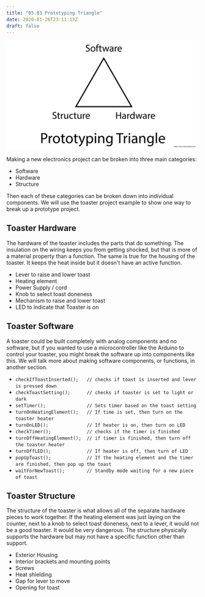```yaml
---
title: "05.03 Prototyping Triangle"
date: 2020-01-26T23:11:13Z
draft: false
---
```


[![Prototyping Triangle](2023-prototyping-triangle.jpg)](2023-prototyping-triangle.jpg)

Making a new electronics project can be broken into three main categories:

- Software
- Hardware
- Structure

Then each of these categories can be broken down into individual components. We will use the toaster project example to show one way to break up a prototype project.

## Toaster Hardware

The hardware of the toaster includes the parts that do something. The insulation on the wiring keeps you from getting shocked, but that is more of a material property than a function. The same is true for the housing of the toaster. It keeps the heat inside but it doesn't have an active function.

- Lever to raise and lower toast
- Heating element
- Power Supply / cord
- Knob to select toast doneness
- Mechanism to raise and lower toast
- LED to indicate that Toaster is on

## Toaster Software

A toaster could be built completely with analog components and no software, but if you wanted to use a microcontroller like the Arduino to control your toaster, you might break the software up into components like this. We will talk more about making software components, or functions, in another section.

- `checkIfToastInserted();   // checks if toast is inserted and lever is pressed down`
- `checkToastSetting();      // checks if toaster is set to light or dark`
- `setTimer();               // Sets timer based on the toast setting`
- `turnOnHeatingElement();   // If time is set, then turn on the toaster heater`
- `turnOnLED();              // If heater is on, then turn on LED`
- `checkTimer();             // checks if the timer is finished`
- `turnOffHeatingElement();  // if timer is finished, then turn off the toaster heater`
- `turnOffLED();             // If heater is off, then turn of LED`
- `popUpToast();             // If the heating element and the timer are finished, then pop up the toast`
- `waitForNewToast();        // Standby mode waiting for a new piece of toast`

## Toaster Structure

The structure of the toaster is what allows all of the separate hardware pieces to work together. If the heating element was just laying on the counter, next to a knob to select toast doneness, next to a lever, it would not be a good toaster. It would be very dangerous. The structure physically supports the hardware but may not have a specific function other than support.

- Exterior Housing
- Interior brackets and mounting points
- Screws
- Heat shielding
- Gap for lever to move
- Opening for toast
